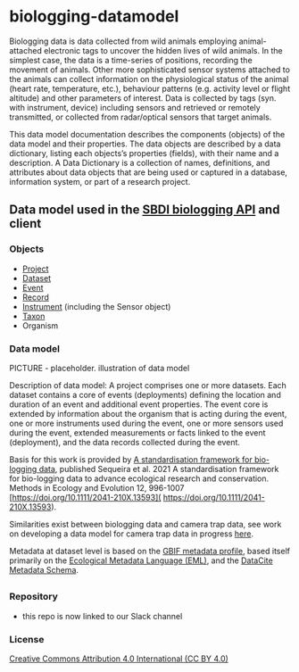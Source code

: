 # biologging-datamodel
Biologging data is data collected from wild animals employing animal-attached electronic tags to uncover the hidden lives of wild animals. In the simplest case, the data is a time-series of positions, recording the movement of animals. Other more sophisticated sensor systems attached to the animals can collect information on the physiological status of the animal (heart rate, temperature, etc.), behaviour patterns (e.g. activity level or flight altitude) and other parameters of interest. Data is collected by tags (syn. with instrument, device) including sensors and retrieved or remotely transmitted, or collected from radar/optical sensors that target animals. 

This data model documentation describes the components (objects) of the data model and their properties. The data objects are described by a data dictionary, listing each objects’s properties (fields), with their name and a description. 
A Data Dictionary is a collection of names, definitions, and attributes about data objects that are being used or captured in a database, information system, or part of a research project.

## Data model used in the [SBDI biologging API](https://github.com/biodiversitydata-se/sensorprojectAPI) and client

### Objects

 - [Project](pages/project.md)
 - [Dataset](pages/dataset.md)
 - [Event](pages/event.md)
 - [Record](pages/record.md)
 - [Instrument](pages/instrument.md) (including the Sensor object)
 - [Taxon](pages/taxon.md)
 - Organism

### Data model

PICTURE - placeholder. illustration of data model

Description of data model: A project comprises one or more datasets. Each dataset contains a core of events (deployments) defining the location and duration of an event and additional event properties. The event core is extended by information about the organism that is acting during the event, one or more instruments used during the event, one or more sensors used during the event, extended measurements or facts linked to the event (deployment), and the data records collected during the event.

Basis for this work is provided by [A standardisation framework for bio-logging data](https://github.com/ocean-tracking-network/biologging_standardization/tree/master), published Sequeira et al. 2021 A standardisation framework for bio-logging data to advance ecological research and conservation. Methods in Ecology and Evolution 12, 996-1007  [https://doi.org/10.1111/2041-210X.13593]( https://doi.org/10.1111/2041-210X.13593).

Similarities exist between biologging data and camera trap data, see work on developing a data model for camera trap data in progress [here](https://docs.google.com/document/d/1DkrjaAyabHc1zqvcJxivTiHp45jQOmGfE4beAtVsUi8/edit#heading=h.avhlbhurvh3v).

Metadata at dataset level is based on the [GBIF metadata profile](https://ipt.gbif.org/manual/en/ipt/latest/gbif-metadata-profile), based itself primarily on the [Ecological Metadata Language (EML)](https://sbclter.msi.ucsb.edu/external/InformationManagement/EML_211_schema/docs/eml-2.1.1/index.html), and the [DataCite Metadata Schema](https://schema.datacite.org/meta/kernel-4.4/).


## 
### Repository

* this repo is now linked to our Slack channel

### License

[Creative Commons Attribution 4.0 International (CC BY 4.0)](https://creativecommons.org/licenses/by/4.0)
